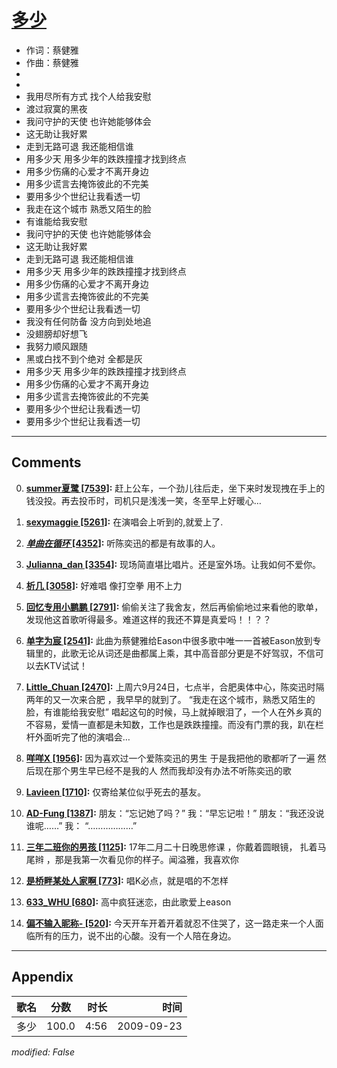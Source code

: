 # [多少](https://music.163.com/song?id=64677)

* 作词：蔡健雅
* 作曲：蔡健雅
*
*
* 我用尽所有方式 找个人给我安慰
* 渡过寂寞的黑夜
* 我问守护的天使 也许她能够体会
* 这无助让我好累
* 走到无路可退 我还能相信谁
* 用多少天 用多少年的跌跌撞撞才找到终点
* 用多少伤痛的心爱才不离开身边
* 用多少谎言去掩饰彼此的不完美
* 要用多少个世纪让我看透一切
* 我走在这个城市 熟悉又陌生的脸
* 有谁能给我安慰
* 我问守护的天使 也许她能够体会
* 这无助让我好累
* 走到无路可退 我还能相信谁
* 用多少天 用多少年的跌跌撞撞才找到终点
* 用多少伤痛的心爱才不离开身边
* 用多少谎言去掩饰彼此的不完美
* 要用多少个世纪让我看透一切
* 我没有任何防备 没方向到处地追
* 没翅膀却好想飞
* 我努力顺风跟随
* 黑或白找不到个绝对 全都是灰
* 用多少天 用多少年的跌跌撞撞才找到终点
* 用多少伤痛的心爱才不离开身边
* 用多少谎言去掩饰彼此的不完美
* 要用多少个世纪让我看透一切
* 要用多少个世纪让我看透一切


---

## Comments
0. **[summer夏鹭 \[7539\]](https://music.163.com/#/user/home?id=45142313):** 赶上公车，一个劲儿往后走，坐下来时发现拽在手上的钱没投。再去投币时，司机只是浅浅一笑，冬至早上好暖心…

1. **[sexymaggie \[5261\]](https://music.163.com/#/user/home?id=34963392):** 在演唱会上听到的,就爱上了.

2. **[_单曲在循环_ \[4352\]](https://music.163.com/#/user/home?id=45915097):** 听陈奕迅的都是有故事的人。

3. **[Julianna_dan \[3354\]](https://music.163.com/#/user/home?id=37089982):** 现场简直堪比唱片。还是室外场。让我如何不爱你。

4. **[析几 \[3058\]](https://music.163.com/#/user/home?id=7931889):** 好难唱 像打空拳 用不上力

5. **[回忆专用小鹏鹏 \[2791\]](https://music.163.com/#/user/home?id=15728228):** 偷偷关注了我舍友，然后再偷偷地过来看他的歌单，发现他这首歌听得最多。难道这样的我还不算是真爱吗！！？？

6. **[单字为宸 \[2541\]](https://music.163.com/#/user/home?id=35926334):** 此曲为蔡健雅给Eason中很多歌中唯一一首被Eason放到专辑里的，此歌无论从词还是曲都属上乘，其中高音部分更是不好驾驭，不信可以去KTV试试！

7. **[Little_Chuan \[2470\]](https://music.163.com/#/user/home?id=40542550):** 上周六9月24日，七点半，合肥奥体中心，陈奕迅时隔两年的又一次来合肥 ，我早早的就到了。 “我走在这个城市，熟悉又陌生的脸，有谁能给我安慰”  唱起这句的时候，马上就掉眼泪了，一个人在外乡真的不容易，爱情一直都是未知数，工作也是跌跌撞撞。而没有门票的我，趴在栏杆外面听完了他的演唱会…

8. **[咩咩X \[1956\]](https://music.163.com/#/user/home?id=136978752):** 因为喜欢过一个爱陈奕迅的男生 于是我把他的歌都听了一遍 然后现在那个男生早已经不是我的人 然而我却没有办法不听陈奕迅的歌

9. **[Lavieen \[1710\]](https://music.163.com/#/user/home?id=9215897):** 仅寄给某位似乎死去的基友。

10. **[AD-Fung \[1387\]](https://music.163.com/#/user/home?id=66556494):** 朋友：“忘记她了吗？”  我：“早忘记啦！”  朋友：“我还没说谁呢……”    我： “………………”

11. **[三年二班你的男孩 \[1125\]](https://music.163.com/#/user/home?id=372613287):** 17年二月二十日晚思修课 ，你戴着圆眼镜， 扎着马尾辫 ，那是我第一次看见你的样子。闻溢雅，我喜欢你

12. **[是桥畔某处人家啊 \[773\]](https://music.163.com/#/user/home?id=40919811):** 唱K必点，就是唱的不怎样

13. **[633_WHU \[680\]](https://music.163.com/#/user/home?id=16889672):** 高中疯狂迷恋，由此歌爱上eason

14. **[偏不输入昵称- \[520\]](https://music.163.com/#/user/home?id=2408708):** 今天开车开着开着就忍不住哭了，这一路走来一个人面临所有的压力，说不出的心酸。没有一个人陪在身边。



---

## Appendix

|歌名|分数|时长|时间|
|:---|:---:|---:|---:|
|多少|100.0|4:56|2009-09-23

*modified: False*